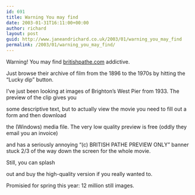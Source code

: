 ```yaml
---
id: 691
title: Warning You may find
date: 2003-01-31T16:11:00+00:00
author: richard
layout: post
guid: http://www.janeandrichard.co.uk/2003/01/warning_you_may_find
permalink: /2003/01/warning_you_may_find/
---
```

Warning! You may find [britishpathe.com](http://www.britishpathe.com/) addictive.
  
Just browse their archive of film from the 1896 to the 1970s by hitting the &#8220;Lucky dip&#8221; button.
  
I&#8217;ve just been looking at images of Brighton&#8217;s West Pier from 1933. The preview of the clip gives you
  
some descriptive text, but to actually view the movie you need to fill out a form and then download
  
the (Windows) media file. The very low quality preview is free (oddly they email you an invoice)
  
and has a seriously annoying &#8220;(c) BRITISH PATHE PREVIEW ONLY&#8221; banner stuck 2/3 of the way down the screen for the whole movie.
  
Still, you can splash
  
out and buy the high-quality version if you really wanted to. 

Promisied for spring this year: 12 million still images.